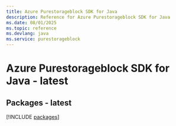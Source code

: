 ```yaml
---
title: Azure Purestorageblock SDK for Java
description: Reference for Azure Purestorageblock SDK for Java
ms.date: 08/01/2025
ms.topic: reference
ms.devlang: java
ms.service: purestorageblock
---
```

# Azure Purestorageblock SDK for Java - latest
## Packages - latest
[!INCLUDE [packages](purestorageblock-index.md)]